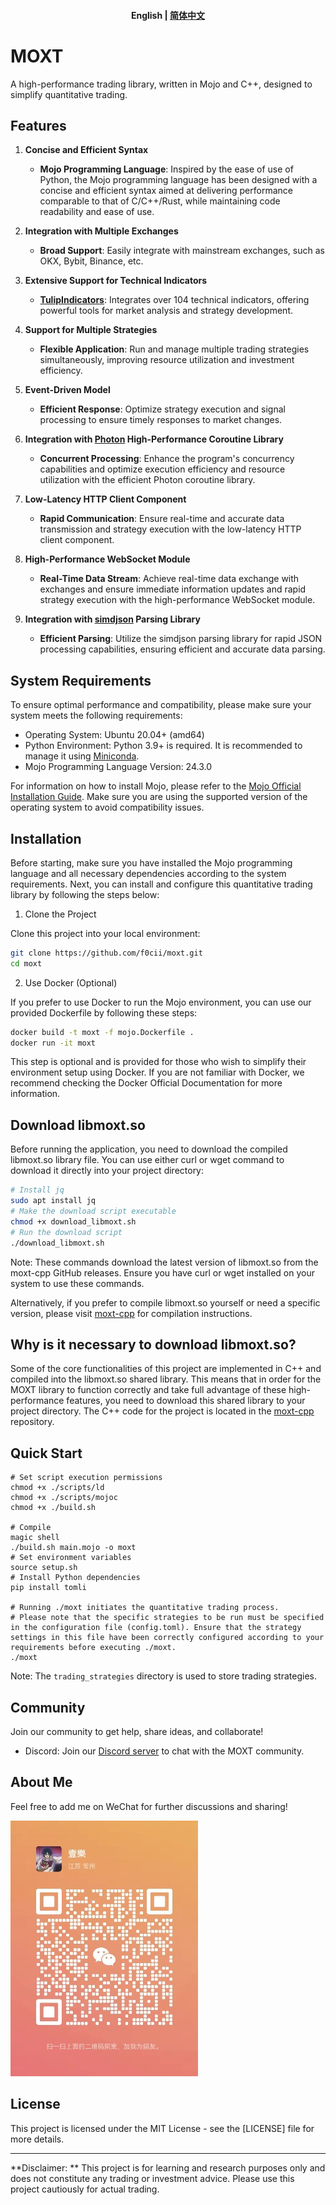 <h4 align="center">
    <p>
        <b>English</b> |
        <a href="https://github.com/f0cii/moxt/blob/main/README_zh.md">简体中文</a>
    </p>
</h4>

# MOXT

A high-performance trading library, written in Mojo and C++, designed to simplify quantitative trading.

## Features

1. **Concise and Efficient Syntax**
   - **Mojo Programming Language**: Inspired by the ease of use of Python, the Mojo programming language has been designed with a concise and efficient syntax aimed at delivering performance comparable to that of C/C++/Rust, while maintaining code readability and ease of use.
   
2. **Integration with Multiple Exchanges**
   - **Broad Support**: Easily integrate with mainstream exchanges, such as OKX, Bybit, Binance, etc.
   
3. **Extensive Support for Technical Indicators**
   - **[TulipIndicators](https://tulipindicators.org/)**: Integrates over 104 technical indicators, offering powerful tools for market analysis and strategy development.
   
4. **Support for Multiple Strategies**
   - **Flexible Application**: Run and manage multiple trading strategies simultaneously, improving resource utilization and investment efficiency.
   
5. **Event-Driven Model**
   - **Efficient Response**: Optimize strategy execution and signal processing to ensure timely responses to market changes.
   
6. **Integration with [Photon](https://github.com/alibaba/PhotonLibOS) High-Performance Coroutine Library**
   - **Concurrent Processing**: Enhance the program's concurrency capabilities and optimize execution efficiency and resource utilization with the efficient Photon coroutine library.
   
7. **Low-Latency HTTP Client Component**
   - **Rapid Communication**: Ensure real-time and accurate data transmission and strategy execution with the low-latency HTTP client component.
   
8. **High-Performance WebSocket Module**
   - **Real-Time Data Stream**: Achieve real-time data exchange with exchanges and ensure immediate information updates and rapid strategy execution with the high-performance WebSocket module.
   
9. **Integration with [simdjson](https://github.com/simdjson/simdjson) Parsing Library**
   - **Efficient Parsing**: Utilize the simdjson parsing library for rapid JSON processing capabilities, ensuring efficient and accurate data parsing.

## System Requirements

To ensure optimal performance and compatibility, please make sure your system meets the following requirements:

- Operating System: Ubuntu 20.04+ (amd64)
- Python Environment: Python 3.9+ is required. It is recommended to manage it using [Miniconda](https://docs.anaconda.com/free/miniconda/index.html).
- Mojo Programming Language Version: 24.3.0

For information on how to install Mojo, please refer to the [Mojo Official Installation Guide](https://docs.modular.com/mojo/manual/get-started/). Make sure you are using the supported version of the operating system to avoid compatibility issues.

## Installation

Before starting, make sure you have installed the Mojo programming language and all necessary dependencies according to the system requirements. Next, you can install and configure this quantitative trading library by following the steps below:

1. Clone the Project

Clone this project into your local environment:

```bash
git clone https://github.com/f0cii/moxt.git
cd moxt
```

2. Use Docker (Optional)

If you prefer to use Docker to run the Mojo environment, you can use our provided Dockerfile by following these steps:

```bash
docker build -t moxt -f mojo.Dockerfile .
docker run -it moxt
```

This step is optional and is provided for those who wish to simplify their environment setup using Docker. If you are not familiar with Docker, we recommend checking the Docker Official Documentation for more information.

## Download libmoxt.so

Before running the application, you need to download the compiled libmoxt.so library file. You can use either curl or wget command to download it directly into your project directory:

```bash
# Install jq
sudo apt install jq
# Make the download script executable
chmod +x download_libmoxt.sh
# Run the download script
./download_libmoxt.sh
```

Note: These commands download the latest version of libmoxt.so from the moxt-cpp GitHub releases. Ensure you have curl or wget installed on your system to use these commands.

Alternatively, if you prefer to compile libmoxt.so yourself or need a specific version, please visit [moxt-cpp](https://github.com/f0cii/moxt-cpp) for compilation instructions.

## Why is it necessary to download libmoxt.so?

Some of the core functionalities of this project are implemented in C++ and compiled into the libmoxt.so shared library. This means that in order for the MOXT library to function correctly and take full advantage of these high-performance features, you need to download this shared library to your project directory. The C++ code for the project is located in the [moxt-cpp](https://github.com/f0cii/moxt-cpp) repository.

## Quick Start

```mojo
# Set script execution permissions
chmod +x ./scripts/ld
chmod +x ./scripts/mojoc
chmod +x ./build.sh

# Compile
magic shell
./build.sh main.mojo -o moxt
# Set environment variables
source setup.sh
# Install Python dependencies
pip install tomli

# Running ./moxt initiates the quantitative trading process.
# Please note that the specific strategies to be run must be specified in the configuration file (config.toml). Ensure that the strategy settings in this file have been correctly configured according to your requirements before executing ./moxt.
./moxt
```

Note: The `trading_strategies` directory is used to store trading strategies.

## Community

Join our community to get help, share ideas, and collaborate!

* Discord: Join our [Discord server](https://discord.gg/XE8KJhq8) to chat with the MOXT community.

## About Me

Feel free to add me on WeChat for further discussions and sharing!

![WeChat QR Code](https://raw.githubusercontent.com/f0cii/moxt/main/assets/wechat.jpg)

## License

This project is licensed under the MIT License - see the [LICENSE] file for more details.

---

**Disclaimer: ** This project is for learning and research purposes only and does not constitute any trading or investment advice. Please use this project cautiously for actual trading.
